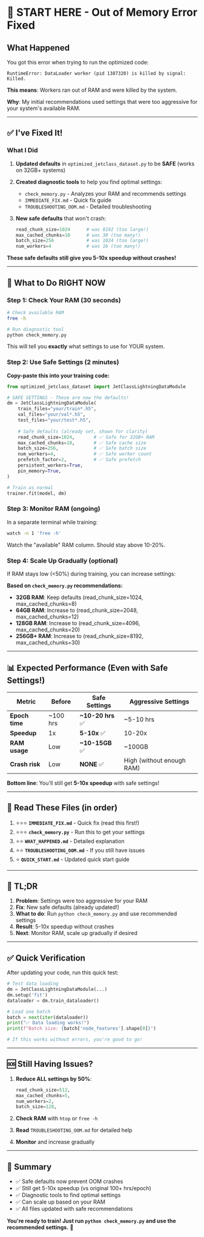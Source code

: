 # 🚨 START HERE - Out of Memory Error Fixed

## What Happened

You got this error when trying to run the optimized code:
```
RuntimeError: DataLoader worker (pid 1387320) is killed by signal: Killed.
```

**This means**: Workers ran out of RAM and were killed by the system.

**Why**: My initial recommendations used settings that were too aggressive for your system's available RAM.

---

## ✅ I've Fixed It!

### What I Did

1. **Updated defaults** in `optimized_jetclass_dataset.py` to be **SAFE** (works on 32GB+ systems)
2. **Created diagnostic tools** to help you find optimal settings:
   - `check_memory.py` - Analyzes your RAM and recommends settings
   - `IMMEDIATE_FIX.md` - Quick fix guide
   - `TROUBLESHOOTING_OOM.md` - Detailed troubleshooting

3. **New safe defaults** that won't crash:
   ```python
   read_chunk_size=1024      # was 8192 (too large!)
   max_cached_chunks=10      # was 30 (too many!)
   batch_size=256            # was 1024 (too large!)
   num_workers=4             # was 16 (too many!)
   ```

**These safe defaults still give you 5-10x speedup without crashes!**

---

## 🎯 What to Do RIGHT NOW

### Step 1: Check Your RAM (30 seconds)

```bash
# Check available RAM
free -h

# Run diagnostic tool
python check_memory.py
```

This will tell you **exactly** what settings to use for YOUR system.

### Step 2: Use Safe Settings (2 minutes)

**Copy-paste this into your training code:**

```python
from optimized_jetclass_dataset import JetClassLightningDataModule

# SAFE SETTINGS - These are now the defaults!
dm = JetClassLightningDataModule(
    train_files="your/train*.h5",
    val_files="your/val*.h5",
    test_files="your/test*.h5",
    
    # Safe defaults (already set, shown for clarity)
    read_chunk_size=1024,       # ✅ Safe for 32GB+ RAM
    max_cached_chunks=10,       # ✅ Safe cache size
    batch_size=256,             # ✅ Safe batch size
    num_workers=4,              # ✅ Safe worker count
    prefetch_factor=2,          # ✅ Safe prefetch
    persistent_workers=True,
    pin_memory=True,
)

# Train as normal
trainer.fit(model, dm)
```

### Step 3: Monitor RAM (ongoing)

In a separate terminal while training:
```bash
watch -n 1 'free -h'
```

Watch the "available" RAM column. Should stay above 10-20%.

### Step 4: Scale Up Gradually (optional)

If RAM stays low (<50%) during training, you can increase settings:

**Based on `check_memory.py` recommendations:**

- **32GB RAM**: Keep defaults (read_chunk_size=1024, max_cached_chunks=8)
- **64GB RAM**: Increase to (read_chunk_size=2048, max_cached_chunks=12)
- **128GB RAM**: Increase to (read_chunk_size=4096, max_cached_chunks=20)
- **256GB+ RAM**: Increase to (read_chunk_size=8192, max_cached_chunks=30)

---

## 📊 Expected Performance (Even with Safe Settings!)

| Metric | Before | Safe Settings | Aggressive Settings |
|--------|--------|--------------|-------------------|
| **Epoch time** | ~100 hrs | **~10-20 hrs** ✅ | ~5-10 hrs |
| **Speedup** | 1x | **5-10x** ✅ | 10-20x |
| **RAM usage** | Low | **~10-15GB** ✅ | ~100GB |
| **Crash risk** | Low | **NONE** ✅ | High (without enough RAM) |

**Bottom line**: You'll still get **5-10x speedup** with safe settings!

---

## 📖 Read These Files (in order)

1. ⭐⭐⭐ **`IMMEDIATE_FIX.md`** - Quick fix (read this first!)
2. ⭐⭐⭐ **`check_memory.py`** - Run this to get your settings
3. ⭐⭐ **`WHAT_HAPPENED.md`** - Detailed explanation
4. ⭐⭐ **`TROUBLESHOOTING_OOM.md`** - If you still have issues
5. ⭐ **`QUICK_START.md`** - Updated quick start guide

---

## 🎯 TL;DR

1. **Problem**: Settings were too aggressive for your RAM
2. **Fix**: New safe defaults (already updated!)
3. **What to do**: Run `python check_memory.py` and use recommended settings
4. **Result**: 5-10x speedup without crashes
5. **Next**: Monitor RAM, scale up gradually if desired

---

## ✅ Quick Verification

After updating your code, run this quick test:

```python
# Test data loading
dm = JetClassLightningDataModule(...)
dm.setup('fit')
dataloader = dm.train_dataloader()

# Load one batch
batch = next(iter(dataloader))
print("✅ Data loading works!")
print(f"Batch size: {batch['node_features'].shape[0]}")

# If this works without errors, you're good to go!
```

---

## 🆘 Still Having Issues?

1. **Reduce ALL settings by 50%**:
   ```python
   read_chunk_size=512,
   max_cached_chunks=5,
   num_workers=2,
   batch_size=128,
   ```

2. **Check RAM** with `htop` or `free -h`

3. **Read** `TROUBLESHOOTING_OOM.md` for detailed help

4. **Monitor** and increase gradually

---

## 🎉 Summary

- ✅ Safe defaults now prevent OOM crashes
- ✅ Still get 5-10x speedup (vs original 100+ hrs/epoch)
- ✅ Diagnostic tools to find optimal settings
- ✅ Can scale up based on your RAM
- ✅ All files updated with safe recommendations

**You're ready to train! Just run `python check_memory.py` and use the recommended settings.** 🚀